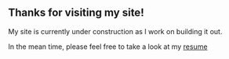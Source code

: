 ## Thanks for visiting my site!

My site is currently under construction as I work on building it out. 

In the mean time, please feel free to take a look at my [resume](http://alexsikora.me/Alexander-Sikora-Resume.pdf)
